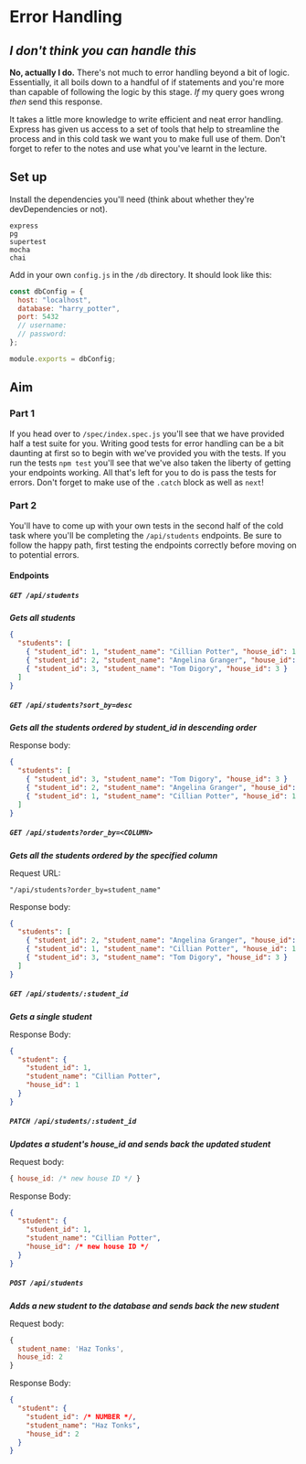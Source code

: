 # Error Handling

## _I don't think you can handle this_

**No, actually I do.** There's not much to error handling beyond a bit of logic. Essentially, it all boils down to a handful of if statements and you're more than capable of following the logic by this stage. _If_ my query goes wrong _then_ send this response.

It takes a little more knowledge to write efficient and neat error handling. Express has given us access to a set of tools that help to streamline the process and in this cold task we want you to make full use of them. Don't forget to refer to the notes and use what you've learnt in the lecture.

## Set up

Install the dependencies you'll need (think about whether they're devDependencies or not).

```
express
pg
supertest
mocha
chai
```

Add in your own `config.js` in the `/db` directory. It should look like this:

```js
const dbConfig = {
  host: "localhost",
  database: "harry_potter",
  port: 5432
  // username:
  // password:
};

module.exports = dbConfig;
```

## Aim

### Part 1

If you head over to `/spec/index.spec.js` you'll see that we have provided half a test suite for you. Writing good tests for error handling can be a bit daunting at first so to begin with we've provided you with the tests. If you run the tests `npm test` you'll see that we've also taken the liberty of getting your endpoints working. All that's left for you to do is pass the tests for errors. Don't forget to make use of the `.catch` block as well as `next`!

### Part 2

You'll have to come up with your own tests in the second half of the cold task where you'll be completing the `/api/students` endpoints. Be sure to follow the happy path, first testing the endpoints correctly before moving on to potential errors.

#### Endpoints

##### `GET /api/students`

**_Gets all students_**

```json
{
  "students": [
    { "student_id": 1, "student_name": "Cillian Potter", "house_id": 1 },
    { "student_id": 2, "student_name": "Angelina Granger", "house_id": 1 }
    { "student_id": 3, "student_name": "Tom Digory", "house_id": 3 }
  ]
}
```

##### `GET /api/students?sort_by=desc`

**_Gets all the students ordered by student_id in descending order_**

Response body:

```json
{
  "students": [
    { "student_id": 3, "student_name": "Tom Digory", "house_id": 3 }
    { "student_id": 2, "student_name": "Angelina Granger", "house_id": 1 }
    { "student_id": 1, "student_name": "Cillian Potter", "house_id": 1 },
  ]
}
```

##### `GET /api/students?order_by=<COLUMN>`

**_Gets all the students ordered by the specified column_**

Request URL:

`"/api/students?order_by=student_name"`

Response body:

```json
{
  "students": [
    { "student_id": 2, "student_name": "Angelina Granger", "house_id": 1 }
    { "student_id": 1, "student_name": "Cillian Potter", "house_id": 1 },
    { "student_id": 3, "student_name": "Tom Digory", "house_id": 3 }
  ]
}
```

##### `GET /api/students/:student_id`

**_Gets a single student_**

Response Body:

```json
{
  "student": {
    "student_id": 1,
    "student_name": "Cillian Potter",
    "house_id": 1
  }
}
```

##### `PATCH /api/students/:student_id`

**_Updates a student's house_id and sends back the updated student_**

Request body:

```js
{ house_id: /* new house ID */ }
```

Response Body:

```json
{
  "student": {
    "student_id": 1,
    "student_name": "Cillian Potter",
    "house_id": /* new house ID */
  }
}
```

##### `POST /api/students`

**_Adds a new student to the database and sends back the new student_**

Request body:

```js
{
  student_name: 'Haz Tonks',
  house_id: 2
}
```

Response Body:

```json
{
  "student": {
    "student_id": /* NUMBER */,
    "student_name": "Haz Tonks",
    "house_id": 2
  }
}
```
